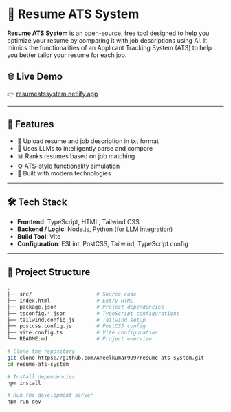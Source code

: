 # 🧠 Resume ATS System

**Resume ATS System** is an open-source, free tool designed to help you optimize your resume by comparing it with job descriptions using AI. It mimics the functionalities of an Applicant Tracking System (ATS) to help you better tailor your resume for each job.

## 🌐 Live Demo
👉 [resumeatssystem.netlify.app](https://resumeatssystem.netlify.app/)

---

## 🚀 Features

- 📄 Upload resume and job description in txt format
- 🤖 Uses LLMs to intelligently parse and compare
- 📊 Ranks resumes based on job matching
- ⚙️ ATS-style functionality simulation
- 🧩 Built with modern technologies

---

## 🛠️ Tech Stack

- **Frontend**: TypeScript, HTML, Tailwind CSS
- **Backend / Logic**: Node.js, Python (for LLM integration)
- **Build Tool**: Vite
- **Configuration**: ESLint, PostCSS, Tailwind, TypeScript config

---

## 📁 Project Structure
```bash
.
├── src/                     # Source code
├── index.html               # Entry HTML
├── package.json             # Project dependencies
├── tsconfig.*.json          # TypeScript configurations
├── tailwind.config.js       # Tailwind setup
├── postcss.config.js        # PostCSS config
├── vite.config.ts           # Vite configuration
└── README.md                # Project overview

# Clone the repository
git clone https://github.com/Aneelkumar999/resume-ats-system.git
cd resume-ats-system

# Install dependencies
npm install

# Run the development server
npm run dev
